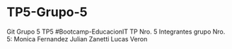 # TP5-Grupo-5
Git Grupo 5 TP5
#Bootcamp-EducacionIT
TP Nro. 5
Integrantes grupo Nro. 5: 
Monica Fernandez
Julian Zanetti
Lucas Veron


